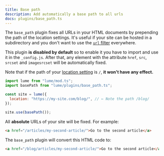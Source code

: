 ```yaml
---
title: Base path
description: Add automatically a base path to all urls
docs: plugins/base_path.ts
---
```


The `base_path` plugin fixes all URLs in your HTML documents by prepending the
path of the location settings. It's useful if your site can be hosted in a
subdirectory and you don't want to use the [`url` filter](/plugins/url/)
everywhere.

This plugin **is disabled by default** so to enable it you have to import and
use it in the `_config.js`. After that, any element with the attribute `href`,
`src`, `srcset` and `imagesrcset` will be automatically fixed.

Note that if the path of your [location setting](/getting-started/config-file/)
is `/`, **it won't have any effect.**

```js
import lume from "lume/mod.ts";
import basePath from "lume/plugins/base_path.ts";

const site = lume({
  location: "https://my-site.com/blog/", // ← Note the path /blog/
});

site.use(basePath());
```

All **absolute** URLs of your site will be fixed. For example:

```html
<a href="/articles/my-second-article/">Go to the second article</a>
```

The `base_path` plugin will convert this HTML code to:

```html
<a href="/blog/articles/my-second-article/">Go to the second article</a>
```
